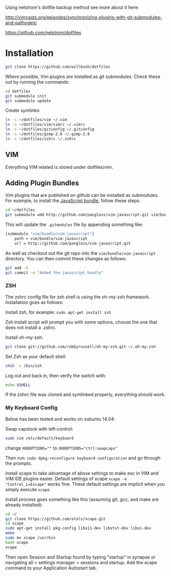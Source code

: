 Using nelstrom's dotfile backup method see more about it here:

http://vimcasts.org/episodes/synchronizing-plugins-with-git-submodules-and-pathogen/

https://github.com/nelstrom/dotfiles

# Installation #

```bash
git clone https://github.com/willbush/dotfiles
```

Where possible, Vim plugins are installed as git submodules. Check these out by
running the commands:

```bash
cd dotfiles
git submodule init
git submodule update
```

Create symlinks:

```bash
ln -s ~/dotfiles/vim ~/.vim
ln -s ~/dotfiles/vim/vimrc ~/.vimrc
ln -s ~/dotfiles/gitconfig ~/.gitconfig
ln -s ~/dotfiles/gimp-2.8 ~/.gimp-2.8
ln -s ~/dotfiles/zshrc ~/.zshrc
```

## VIM ##

Everything VIM related is stored under dotfiles/vim.

## Adding Plugin Bundles ##

Vim plugins that are published on github can be installed as submodules. For
example, to install the [JavaScript bundle](https://github.com/pangloss/vim-javascript), follow these steps:

```bash
cd ~/dotfiles
git submodule add http://github.com/pangloss/vim-javascript.git vim/bundle/vim-javascript
```

This will update the `.gitmodules` file by appending something like:

```bash
[submodule "vim/bundle/vim-javascript"]
    path = vim/bundle/vim-javascript
    url = http://github.com/pangloss/vim-javascript.git
```
    
As well as checkout out the git repo into the
`vim/bundle/vim-javascript` directory. You can then commit these changes
as follows:

```bash
git add -A
git commit -m "Added the javascript bundle"
```

### ZSH ###

The zshrc config file for zsh shell is using the oh-my-zsh framework. Installation goes as follows:

Install zsh, for example: `sudo apt-get install zsh`

Zsh install script will prompt you with some options, choose the one that does not install a .zshrc.

Install oh-my-zsh:

```bash
git clone git://github.com/robbyrussell/oh-my-zsh.git ~/.oh-my-zsh
```

Set Zsh as your default shell:

```bash
chsh -s /bin/zsh
```

Log out and back in, then verify the switch with:

```bash
echo $SHELL
```

If the zshrc file was cloned and symlinked properly, everything should work.
    
### My Keyboard Config

Below has been tested and works on xubuntu 14.04:

Swap capslock with left-control:
```bash
sudo vim /etc/default/keyboard
```
change `XKBOPTIONS=""` to `XKBOPTIONS="ctrl:swapcaps"`

Then run: `sudo dpkg-reconfigure keyboard-configuration` and go through the prompts.

Install xcape to take advantage of above settings to make esc in VIM and VIM IDE plugins easier. Default settings of xcape `xcape -e "Control_L=Escape"` works fine. These default settings are implicit when you simply execute `xcape`.

Install process goes something like this (assuming git, gcc, and make are already installed):
```bash
cd ~/
git clone https://github.com/alols/xcape.git
cd xcape
sudo apt-get install pkg-config libx11-dev libxtst-dev libxi-dev
make
sudo mv xcape /usr/bin
hash xcape
xcape
```
Then open Session and Startup found by typing "startup" in synapse or navigating all > settings manager > sessions and startup. Add the xcape command to your Application Autostart tab.
